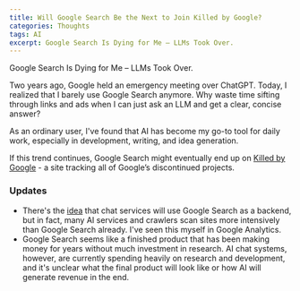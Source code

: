 ```yaml
---
title: Will Google Search Be the Next to Join Killed by Google?
categories: Thoughts
tags: AI
excerpt: Google Search Is Dying for Me – LLMs Took Over.
---
```


Google Search Is Dying for Me – LLMs Took Over.

Two years ago, Google held an emergency meeting over ChatGPT. Today, I realized that I barely use Google Search anymore. Why waste time sifting through links and ads when I can just ask an LLM and get a clear, concise answer?

As an ordinary user, I've found that AI has become my go-to tool for daily work, especially in development, writing, and idea generation.

If this trend continues, Google Search might eventually end up on [Killed by Google](https://killedbygoogle.com) - a site tracking all of Google’s discontinued projects.

### Updates

- There's the [idea](https://news.ycombinator.com/reply?id=43061256) that chat services will use Google Search as a backend, but in fact, many AI services and crawlers scan sites more intensively than Google Search already. I've seen this myself in Google Analytics.
- Google Search seems like a finished product that has been making money for years without much investment in research. AI chat systems, however, are currently spending heavily on research and development, and it's unclear what the final product will look like or how AI will generate revenue in the end.

